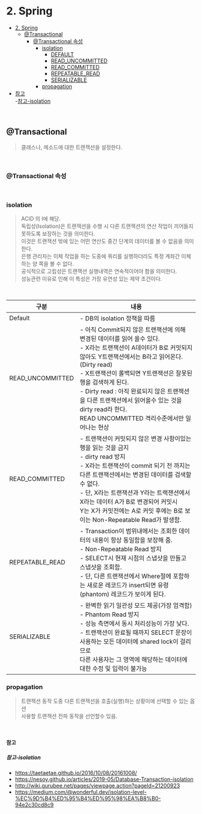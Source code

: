 # 2. Spring

- [2. Spring](#2.-Spring)
    - [@Transactional](#@Transactional)
        - [@Transactional 속성](#@Transactional-속성)
            - [isolation](#isolation)
                - [DEFAULT](#DEFAULT)
                - [READ_UNCOMMITTED](#READ_UNCOMMITTED)
                - [READ_COMMITTED](#READ_COMMITTED)
                - [REPEATABLE_READ](#REPEATABLE_READ)
                - [SERIALIZABLE](#SERIALIZABLE)
            - [propagation](#propagation)
- [참고](#참고)  
    -[참고-isolation](#참고-isolation)  

</br>


## @Transactional
> 클래스나, 메소드에 대한 트랜잭션을 설정한다.

</br>
 
### @Transactional 속성

</br>

### isolation
> ACID 의 I에 해당.  
> 독립성(Isolation)은 트랜잭션을 수행 시 다른 트랜잭션의 연산 작업이 끼어들지 못하도록 보장하는 것을 의미한다.  
> 이것은 트랜잭션 밖에 있는 어떤 연산도 중간 단계의 데이터를 볼 수 없음을 의미한다.  
> 은행 관리자는 이체 작업을 하는 도중에 쿼리를 실행하더라도 특정 계좌간 이체하는 양 쪽을 볼 수 없다.  
> 공식적으로 고립성은 트랜잭션 실행내역은 연속적이어야 함을 의미한다.  
> 성능관련 이유로 인해 이 특성은 가장 유연성 있는 제약 조건이다. 

</br>

구분 | 내용
---|---
Default | - DB의 isolation 정책을 따름
READ_UNCOMMITTED | - 아직 Commit되지 않은 트랜잭션에 의해 변경된 데이터를 읽어 올수 있다. <br> - X라는 트랜잭션이 A데이터가 B로 커밋되지 않아도 Y트랜잭션에서는 B라고 읽어온다. (Dirty read) <br> - X트랜잭션이 롤백되면 Y트랜잭션은 잘못된 행을 검색하게 된다. <br> - Dirty read : 아직 완료되지 않은 트랜잭션을 다른 트랜잭션에서 읽어올수 있는 것을 dirty read라 한다.<br> READ UNCOMMITTED 격리수준에서만 일어나는 현상
READ_COMMITTED | - 트랜잭션이 커밋되지 않은 변경 사항이있는 행을 읽는 것을 금지  <br> - dirty read 방지  <br> - X라는 트랜잭션이 commit 되기 전 까지는 다른 트랜잭션에서는 변경된 데이터를 검색할 수 없다. <br> - 단, X라는 트랜잭션과 Y라는 트랙잰션에서 X라는 데이터 A가 B로 변경되어 커밋시 <br> Y는 X가 커밋전에는 A로 커밋 후에는 B로 보이는 Non-Repeatable Read가 발생함. 
REPEATABLE_READ | - Transaction이 범위내에서는 조회한 데이터의 내용이 항상 동일함을 보장해 줌.  <br> - Non-Repeatable Read 방지  <br> - SELECT시 현재 시점의 스냅샷을 만들고 스냅샷을 조회함.  <br> - 단, 다른 트랜잭션에서 Where절에 포함하는 새로운 레코드가 insert되면 유령(phantom) 레코드가 보이게 된다.  
SERIALIZABLE | - 완벽한 읽기 일관성 모드 제공(가장 엄격함)  <br> - Phantom Read 방지 <br> - 성능 측면에서 동시 처리성능이 가장 낮다. <br> - 트랜잭션이 완료될 때까지 SELECT 문장이 사용하는 모든 데이터에 shared lock이 걸리므로<br> 다른 사용자는 그 영역에 해당하는 데이터에 대한 수정 및 입력이 불가능  


### propagation
> 트랜잭션 동작 도중 다른 트랜잭션을 호출(실행)하는 상황이에 선택할 수 있는 옵션  
> 사용할 트랜잭션 전파 동작을 선언할수 있음.  


</br>

#### 참고 

##### 참고-isolation 
- https://taetaetae.github.io/2016/10/08/20161008/ 
- https://nesoy.github.io/articles/2019-05/Database-Transaction-isolation
- http://wiki.gurubee.net/pages/viewpage.action?pageId=21200923
- https://medium.com/@wonderful.dev/isolation-level-%EC%9D%B4%ED%95%B4%ED%95%98%EA%B8%B0-94e2c30cd8c9